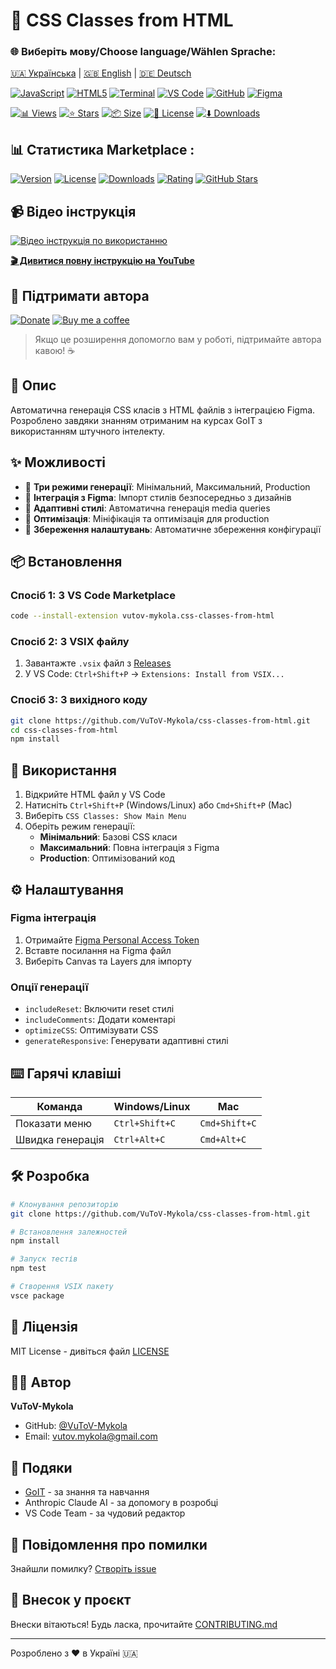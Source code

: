# 🎨 CSS Classes from HTML

### 🌐 Виберіть мову/Choose language/Wählen Sprache:
[🇺🇦 Українська](README.md) | [🇬🇧 English](README.en.md) | [🇩🇪 Deutsch](README.de.md)

<!-- AUTOGEN:STATS -->
[![JavaScript](https://img.shields.io/badge/JavaScript-F7DF1E?style=for-the-badge&logo=javascript&logoColor=black)](https://developer.mozilla.org/en-US/docs/Web/JavaScript) [![HTML5](https://img.shields.io/badge/HTML5-E34F26?style=for-the-badge&logo=html5&logoColor=white)](https://developer.mozilla.org/en-US/docs/Web/HTML) [![Terminal](https://img.shields.io/badge/mac%20terminal-000000?style=for-the-badge&logo=apple&logoColor=white&labelColor=000000)](https://support.apple.com/guide/terminal/welcome/mac) [![VS Code](https://img.shields.io/badge/VS_Code-007ACC?style=for-the-badge&logo=visual-studio-code&logoColor=white)](https://code.visualstudio.com/) [![GitHub](https://img.shields.io/badge/GitHub-181717?style=for-the-badge&logo=github&logoColor=white)](https://github.com/) [![Figma](https://img.shields.io/badge/Figma-F24E1E?style=for-the-badge&logo=figma&logoColor=white)](https://www.figma.com/) 

[![📊 Views](https://img.shields.io/endpoint?url=https://raw.githubusercontent.com/VuToV-Mykola/css-classes-from-html/main/assets/db/visitors-badge.json)](https://github.com/VuToV-Mykola/css-classes-from-html/graphs/traffic)
[![⭐ Stars](https://img.shields.io/endpoint?url=https://raw.githubusercontent.com/VuToV-Mykola/css-classes-from-html/main/assets/db/likes-badge.json)](https://github.com/VuToV-Mykola/css-classes-from-html/actions/workflows/screenshot-and-visitor.yaml)
[![📦 Size](https://img.shields.io/endpoint?url=https://raw.githubusercontent.com/VuToV-Mykola/css-classes-from-html/main/assets/db/repo-size.json)](https://github.com/VuToV-Mykola/css-classes-from-html)
[![📄 License](https://img.shields.io/endpoint?url=https://raw.githubusercontent.com/VuToV-Mykola/css-classes-from-html/main/assets/db/repo-license.json)](https://github.com/VuToV-Mykola/css-classes-from-html/blob/main/LICENSE)
[![⬇️ Downloads](https://img.shields.io/endpoint?url=https://raw.githubusercontent.com/VuToV-Mykola/css-classes-from-html/main/assets/db/downloads-badge.json)](https://github.com/VuToV-Mykola/css-classes-from-html/releases)
<!-- END:AUTOGEN -->
## 📊  Статистика Marketplace :
[![Version](https://img.shields.io/badge/version-0.0.6-blue.svg)](https://marketplace.visualstudio.com/items?itemName=vutov-mykola.css-classes-from-html)
[![License](https://img.shields.io/badge/license-MIT-green.svg)](https://github.com/VuToV-Mykola/css-classes-from-html/blob/HEAD/LICENSE.md)
[![Downloads](https://img.shields.io/visual-studio-marketplace/d/vutov-mykola.css-classes-from-html.svg)](https://marketplace.visualstudio.com/items?itemName=vutov-mykola.css-classes-from-html)
[![Rating](https://img.shields.io/visual-studio-marketplace/r/vutov-mykola.css-classes-from-html.svg)](https://marketplace.visualstudio.com/items?itemName=vutov-mykola.css-classes-from-html)
[![GitHub Stars](https://img.shields.io/github/stars/VuToV-Mykola/css-classes-from-html.svg)](https://github.com/VuToV-Mykola/css-classes-from-html)

## 📹 Відео інструкція

[![Відео інструкція по використанню](https://img.youtube.com/vi/xl46PGWNB3A/maxresdefault.jpg)](https://youtu.be/xl46PGWNB3A)

**[🎬 Дивитися повну інструкцію на YouTube](https://youtu.be/xl46PGWNB3A)**

## 💖 Підтримати автора

[![Donate](https://img.shields.io/badge/Donate-PayPal-green.svg)](https://www.paypal.com/donate/?hosted_button_id=D5U6TQ3Q9CVLS)
[![Buy me a coffee](https://img.shields.io/badge/Buy%20me%20a%20coffee-PayPal-orange.svg)](https://www.paypal.com/donate/?hosted_button_id=D5U6TQ3Q9CVLS)

> Якщо це розширення допомогло вам у роботі, підтримайте автора кавою! ☕

## 📌 Опис

Автоматична генерація CSS класів з HTML файлів з інтеграцією Figma. Розроблено завдяки знанням отриманим на курсах GoIT з використанням штучного інтелекту.

## ✨ Можливості

- 🚀 **Три режими генерації**: Мінімальний, Максимальний, Production
- 🎨 **Інтеграція з Figma**: Імпорт стилів безпосередньо з дизайнів
- 📱 **Адаптивні стилі**: Автоматична генерація media queries
- 🔧 **Оптимізація**: Мініфікація та оптимізація для production
- 💾 **Збереження налаштувань**: Автоматичне збереження конфігурації

## 📦 Встановлення

### Спосіб 1: З VS Code Marketplace
```bash
code --install-extension vutov-mykola.css-classes-from-html
```

### Спосіб 2: З VSIX файлу
1. Завантажте `.vsix` файл з [Releases](https://github.com/VuToV-Mykola/css-classes-from-html/releases)
2. У VS Code: `Ctrl+Shift+P` → `Extensions: Install from VSIX...`

### Спосіб 3: З вихідного коду
```bash
git clone https://github.com/VuToV-Mykola/css-classes-from-html.git
cd css-classes-from-html
npm install
```

## 🚀 Використання

1. Відкрийте HTML файл у VS Code
2. Натисніть `Ctrl+Shift+P` (Windows/Linux) або `Cmd+Shift+P` (Mac)
3. Виберіть `CSS Classes: Show Main Menu`
4. Оберіть режим генерації:
   - **Мінімальний**: Базові CSS класи
   - **Максимальний**: Повна інтеграція з Figma
   - **Production**: Оптимізований код

## ⚙️ Налаштування

### Figma інтеграція
1. Отримайте [Figma Personal Access Token](https://www.figma.com/developers/api#access-tokens)
2. Вставте посилання на Figma файл
3. Виберіть Canvas та Layers для імпорту

### Опції генерації
- `includeReset`: Включити reset стилі
- `includeComments`: Додати коментарі
- `optimizeCSS`: Оптимізувати CSS
- `generateResponsive`: Генерувати адаптивні стилі

## ⌨️ Гарячі клавіші

| Команда | Windows/Linux | Mac |
|---------|---------------|-----|
| Показати меню | `Ctrl+Shift+C` | `Cmd+Shift+C` |
| Швидка генерація | `Ctrl+Alt+C` | `Cmd+Alt+C` |

## 🛠️ Розробка

```bash
# Клонування репозиторію
git clone https://github.com/VuToV-Mykola/css-classes-from-html.git

# Встановлення залежностей
npm install

# Запуск тестів
npm test

# Створення VSIX пакету
vsce package
```

## 📝 Ліцензія

MIT License - дивіться файл [LICENSE](LICENSE)

## 👨‍💻 Автор

**VuToV-Mykola**
- GitHub: [@VuToV-Mykola](https://github.com/VuToV-Mykola)
- Email: vutov.mykola@gmail.com

## 🙏 Подяки

- [GoIT](https://goit.global) - за знання та навчання
- Anthropic Claude AI - за допомогу в розробці
- VS Code Team - за чудовий редактор

## 🐛 Повідомлення про помилки

Знайшли помилку? [Створіть issue](https://github.com/VuToV-Mykola/css-classes-from-html/issues)

## 🤝 Внесок у проєкт

Внески вітаються! Будь ласка, прочитайте [CONTRIBUTING.md](CONTRIBUTING.md)

---
Розроблено з ❤️ в Україні 🇺🇦
